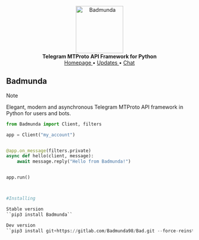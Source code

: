 <p align="center">
    <a href="https://gitlab.com/Badmunda98/Bad">
        <img src="https://files.catbox.moe/4z3iiu.png" alt="Badmunda" width="128">
    </a>
    <br>
    <b>Telegram MTProto API Framework for Python</b>
    <br>
    <a href="https://gitlab.com/Badmunda98/Bad">
        Homepage
    </a>
    •
    <a href="https://t.me/PBX_UPDATE">
        Updates
    </a>
    •
    <a href="https://t.me/PBX_CHAT">
        Chat
    </a>
</p>

## Badmunda

> [!NOTE]
> Elegant, modern and asynchronous Telegram MTProto API framework in Python for users and bots.

```python
from Badmunda import Client, filters

app = Client("my_account")


@app.on_message(filters.private)
async def hello(client, message):
    await message.reply("Hello from Badmunda!")


app.run()



#Installing

Stable version
``pip3 install Badmunda``

Dev version
``pip3 install git+https://gitlab.com/Badmunda98/Bad.git --force-reinstall``